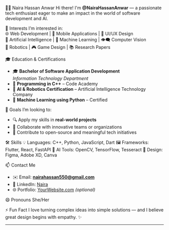 👩‍💻 Naira Hassan Anwar
  Hi there! I'm **@NairaHassanAnwar** — a passionate tech enthusiast eager to make an impact in the world of software development and AI.  

👀 Interests
  I’m interested in:  
  🌐 Web Development | 📱 Mobile Applications | 🎨 UI/UX Design  
  🤖 Artificial Intelligence | 🧠 Machine Learning | 👁️‍🗨️ Computer Vision  
  🦾 Robotics | 🎮 Game Design | 📚 Research Papers  

🎓 Education & Certifications
  - 🎓 **Bachelor of Software Application Development**  
    *Information Technology Department*
  - 📜 **Programming in C++** – Code Academy  
  - 🤖 **AI & Robotics Certification** – Artificial Intelligence Technology Company  
  - 🧠 **Machine Learning using Python** – Certified

💼 Goals
  I’m looking to:
  - 🔍 Apply my skills in **real-world projects**
  - 🤝 Collaborate with innovative teams or organizations
  - 🚀 Contribute to open-source and meaningful tech initiatives
    
🛠️ Skills
  💡 Languages:   C++, Python, JavaScript, Dart
  🖼️ Frameworks:  Flutter, React, FastAPI
  🧠 AI Tools:    OpenCV, TensorFlow, Tesseract
  🎨 Design:      Figma, Adobe XD, Canva

📫 Contact Me
  - ✉️ Email: **nairahassan550@gmail.com**
  - 💼 LinkedIn: [Naira](www.linkedin.com/in/naira-hassan-2a5014309) 
  - 🌐 Portfolio: [YourWebsite.com](https://yourwebsite.com) *(optional)*

😄 Pronouns
  She/Her

⚡ Fun Fact
  I love turning complex ideas into simple solutions — and I believe great design begins with empathy. ✨

---

<!---
NairaHassanAnwar/NairaHassanAnwar is a ✨ special ✨ repository because its `README.md` (this file) appears on your GitHub profile.
You can click the Preview link to take a look at your changes.
--->

